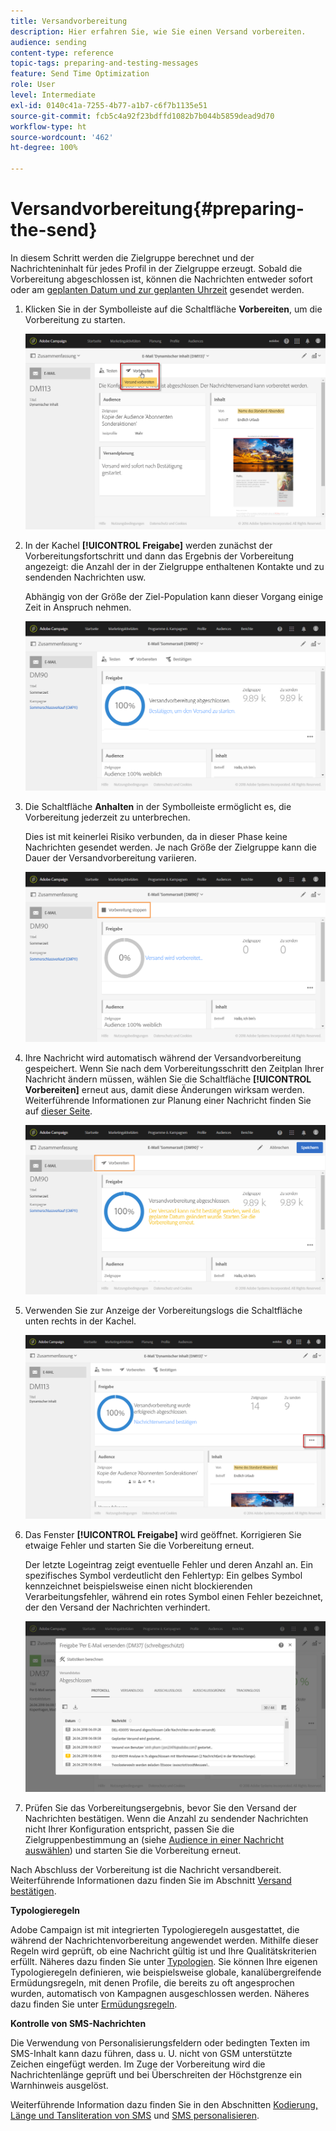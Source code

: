 ```yaml
---
title: Versandvorbereitung
description: Hier erfahren Sie, wie Sie einen Versand vorbereiten.
audience: sending
content-type: reference
topic-tags: preparing-and-testing-messages
feature: Send Time Optimization
role: User
level: Intermediate
exl-id: 0140c41a-7255-4b77-a1b7-c6f7b1135e51
source-git-commit: fcb5c4a92f23bdffd1082b7b044b5859dead9d70
workflow-type: ht
source-wordcount: '462'
ht-degree: 100%

---
```


# Versandvorbereitung{#preparing-the-send}

In diesem Schritt werden die Zielgruppe berechnet und der Nachrichteninhalt für jedes Profil in der Zielgruppe erzeugt. Sobald die Vorbereitung abgeschlossen ist, können die Nachrichten entweder sofort oder am [geplanten Datum und zur geplanten Uhrzeit](../../sending/using/about-scheduling-messages.md) gesendet werden.

1. Klicken Sie in der Symbolleiste auf die Schaltfläche **Vorbereiten**, um die Vorbereitung zu starten.

   ![](assets/preparing_delivery_2.png)

1. In der Kachel **[!UICONTROL Freigabe]** werden zunächst der Vorbereitungsfortschritt und dann das Ergebnis der Vorbereitung angezeigt: die Anzahl der in der Zielgruppe enthaltenen Kontakte und zu sendenden Nachrichten usw.

   Abhängig von der Größe der Ziel-Population kann dieser Vorgang einige Zeit in Anspruch nehmen.

   ![](assets/preparing_delivery.png)

1. Die Schaltfläche **Anhalten** in der Symbolleiste ermöglicht es, die Vorbereitung jederzeit zu unterbrechen.

   Dies ist mit keinerlei Risiko verbunden, da in dieser Phase keine Nachrichten gesendet werden. Je nach Größe der Zielgruppe kann die Dauer der Versandvorbereitung variieren.

   ![](assets/preparing_delivery_6.png)

1. Ihre Nachricht wird automatisch während der Versandvorbereitung gespeichert. Wenn Sie nach dem Vorbereitungsschritt den Zeitplan Ihrer Nachricht ändern müssen, wählen Sie die Schaltfläche **[!UICONTROL Vorbereiten]** erneut aus, damit diese Änderungen wirksam werden. Weiterführende Informationen zur Planung einer Nachricht finden Sie auf [dieser Seite](../../sending/using/about-scheduling-messages.md).

   ![](assets/preparing_delivery_5.png)

1. Verwenden Sie zur Anzeige der Vorbereitungslogs die Schaltfläche unten rechts in der Kachel.

   ![](assets/preparing_delivery_4.png)

1. Das Fenster **[!UICONTROL Freigabe]** wird geöffnet. Korrigieren Sie etwaige Fehler und starten Sie die Vorbereitung erneut.

   Der letzte Logeintrag zeigt eventuelle Fehler und deren Anzahl an. Ein spezifisches Symbol verdeutlicht den Fehlertyp: Ein gelbes Symbol kennzeichnet beispielsweise einen nicht blockierenden Verarbeitungsfehler, während ein rotes Symbol einen Fehler bezeichnet, der den Versand der Nachrichten verhindert.

   ![](assets/preparing_delivery_3.png)

1. Prüfen Sie das Vorbereitungsergebnis, bevor Sie den Versand der Nachrichten bestätigen. Wenn die Anzahl zu sendender Nachrichten nicht Ihrer Konfiguration entspricht, passen Sie die Zielgruppenbestimmung an (siehe [Audience in einer Nachricht auswählen](../../audiences/using/selecting-an-audience-in-a-message.md)) und starten Sie die Vorbereitung erneut.

Nach Abschluss der Vorbereitung ist die Nachricht versandbereit. Weiterführende Informationen dazu finden Sie im Abschnitt [Versand bestätigen](../../sending/using/confirming-the-send.md).

**Typologieregeln**

Adobe Campaign ist mit integrierten Typologieregeln ausgestattet, die während der Nachrichtenvorbereitung angewendet werden. Mithilfe dieser Regeln wird geprüft, ob eine Nachricht gültig ist und Ihre Qualitätskriterien erfüllt. Näheres dazu finden Sie unter [Typologien](../../sending/using/about-typology-rules.md). Sie können Ihre eigenen Typologieregeln definieren, wie beispielsweise globale, kanalübergreifende Ermüdungsregeln, mit denen Profile, die bereits zu oft angesprochen wurden, automatisch von Kampagnen ausgeschlossen werden. Näheres dazu finden Sie unter [Ermüdungsregeln](../../sending/using/fatigue-rules.md).

**Kontrolle von SMS-Nachrichten**

Die Verwendung von Personalisierungsfeldern oder bedingten Texten im SMS-Inhalt kann dazu führen, dass u. U. nicht von GSM unterstützte Zeichen eingefügt werden. Im Zuge der Vorbereitung wird die Nachrichtenlänge geprüft und bei Überschreiten der Höchstgrenze ein Warnhinweis ausgelöst.

Weiterführende Information dazu finden Sie in den Abschnitten [Kodierung, Länge und Tansliteration von SMS](../../administration/using/configuring-sms-channel.md#sms-encoding--length-and-transliteration) und [SMS personalisieren](../../channels/using/personalizing-sms-messages.md).
